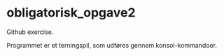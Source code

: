 # obligatorisk_opgave2

Github exercise.

Programmet er et terningspil, som udføres gennem konsol-kommandoer.
